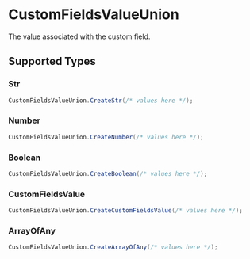 # CustomFieldsValueUnion

The value associated with the custom field.


## Supported Types

### Str

```csharp
CustomFieldsValueUnion.CreateStr(/* values here */);
```

### Number

```csharp
CustomFieldsValueUnion.CreateNumber(/* values here */);
```

### Boolean

```csharp
CustomFieldsValueUnion.CreateBoolean(/* values here */);
```

### CustomFieldsValue

```csharp
CustomFieldsValueUnion.CreateCustomFieldsValue(/* values here */);
```

### ArrayOfAny

```csharp
CustomFieldsValueUnion.CreateArrayOfAny(/* values here */);
```
